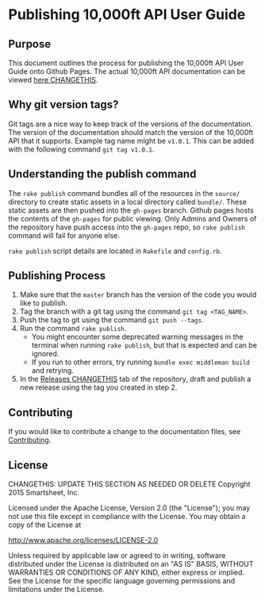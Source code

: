 # Publishing 10,000ft API User Guide

## Purpose

This document outlines the process for publishing the 10,000ft API User Guide onto Github Pages. The actual 10,000ft API documentation can be viewed [here CHANGETHIS](http://smartsheet-platform.github.io/odbc-docs). 

## Why git version tags?
Git tags are a nice way to keep track of the versions of the documentation. The version of the documentation should match the version of the 10,000ft API that it supports. Example tag name might be `v1.0.1`. This can be added with the following command `git tag v1.0.1`.

## Understanding the publish command
The `rake publish` command bundles all of the resources in the `source/` directory to create static assets in a local directory called `bundle/`. These static assets are then pushed into the `gh-pages` branch. Github pages hosts the contents of the `gh-pages` for public viewing. Only Admins and Owners of the repository have push access into the `gh-pages` repo, so `rake publish` command will fail for anyone else.

`rake publish` script details are located in `Rakefile` and `config.rb`.

## Publishing Process
1. Make sure that the `master` branch has the version of the code you would like to publish. 
2. Tag the branch with a git tag using the command `git tag <TAG_NAME>`.
3. Push the tag to git using the command `git push --tags`.
4. Run the command `rake publish`.
   * You might encounter some deprecated warning messages in the terminal when running `rake publish`, but that is expected and can be ignored.
   * If you run to other errors, try running `bundle exec middleman build` and retrying.
5. In the [Releases CHANGETHIS](https://github.com/smartsheet-platform/odbc-docs/releases) tab of the repository, draft and publish a new release using the tag you created in step 2. 

## Contributing
If you would like to contribute a change to the documentation files, see [Contributing](CONTRIBUTING.md).

## License
CHANGETHIS: UPDATE THIS SECTION AS NEEDED OR DELETE
Copyright 2015 Smartsheet, Inc.

Licensed under the Apache License, Version 2.0 (the
"License"); you may not use this file except in compliance
with the License. You may obtain a copy of the License at

http://www.apache.org/licenses/LICENSE-2.0

Unless required by applicable law or agreed to in writing,
software distributed under the License is distributed on an
"AS IS" BASIS, WITHOUT WARRANTIES OR CONDITIONS OF ANY KIND,
either express or implied. See the License for the specific
language governing permissions and limitations under the
License.
